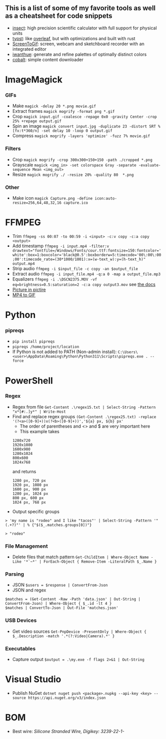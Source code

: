 ## This is a list of some of my favorite tools as well as a cheatsheet for code snippets
- [insect](https://insect.sh/): high precision scientific calculator with full support for physical units
- [typst](https://typst.app/): like [overleaf](https://overleaf.com/), but with optimizations and built with rust
- [ScreenToGif](https://www.screentogif.com/): screen, webcam and sketchboard recorder with an integrated editor
- [iwanthue](https://medialab.github.io/iwanthue/): generate and refine palettes of optimally distinct colors
- [cobalt](https://co.wukko.me/): simple content downloader

# ImageMagick
### GIFs
- Make `magick -delay 20 *.png movie.gif`
- Extract frames `magick mogrify -format png *.gif`
- Crop `magick input.gif -coalesce -repage 0x0 -gravity Center -crop 25% +repage output.gif`
- Spin an image `magick convert input.jpg -duplicate 23 -distort SRT %[fx:t*360/n] -set delay 10 -loop 0 output.gif`
- Compress `magick mogrify -layers 'optimize' -fuzz 7% movie.gif`
### Filters
- Crop `magick mogrify -crop 300x300+150+150 -path ./cropped *.png`
- Grayscale `magick <img_in> -set colorspace Gray -separate -evaluate-sequence Mean <img_out>`
- Resize `magick mogrify ./ -resize 20% -quality 80  *.png`
### Other
- Make icon `magick Capture.png -define icon:auto-resize=256,64,48,32,16 capture.ico`

# FFMPEG
- Trim `ffmpeg -ss 00:07 -to 00:59 -i <input> -c:v copy -c:a copy <output>`
- Add timestamp `ffmpeg -i input.mp4 -filter:v drawtext="fontfile=/Windows/Fonts/cour.ttf:fontsize=150:fontcolor='white':box=1:boxcolor='black@0.5':boxborderw=5:timecode='00\:00\:00;00':timecode_rate=(30*1000/1001):x=(w-text_w):y=(h-text_h)" output.mp4`
- Strip audio `ffmpeg -i $input_file -c copy -an $output_file`
- Extract audio `ffmpeg -i input_file.mp4 -q:a 0 -map a output_file.mp3`
- Equalizers `ffmpeg -i .\DSCN2375.MOV -vf eq=brightness=0.5:saturation=2 -c:a copy output3.mov` see [the docs](https://ffmpeg.org/ffmpeg-filters.html#eq)
- [Picture in pictire](https://www.oodlestechnologies.com/blogs/PICTURE-IN-PICTURE-effect-using-FFMPEG/)
- [MP4 to GIF](https://superuser.com/questions/556029/how-do-i-convert-a-video-to-gif-using-ffmpeg-with-reasonable-quality)

# Python
### pipreqs
- `pip install pipreqs`
- `pipreqs /home/project/location`
- If Python is not added to PATH (Non-admin install): `C:\Users\<user>\AppData\Roaming\Python\Python311\Scripts\pipreqs.exe . --force`

# PowerShell
### Regex
- Regex from file `Get-Content .\regex15.txt | Select-String -Pattern "x*[#:.]y*" | Write-Host`
- Find and replace regex groups `(Get-Content .\regex25.txt) -replace '(?<a>([0-9]+))x(?<b>([0-9]+))','${a} px, ${b} px'`
  - The order of parentheses and <> and $ are very important here
  - This example takes
  ```
  1280x720
  1920x1080
  1600x900
  1280x1024
  800x600
  1024x768
  ```
  and returns
  ```
  1280 px, 720 px
  1920 px, 1080 px
  1600 px, 900 px
  1280 px, 1024 px
  800 px, 600 px
  1024 px, 768 px
  ```
- Output specific groups
```
> 'my name is "rodeo" and I like "tacos"' | Select-String -Pattern '"(.+?)"' | % {"$($_.matches.groups[0])"}

> "rodeo"
```
### File Management
- Delete files that match pattern ``Get-ChildItem | Where-Object Name -Like '*`~*' | ForEach-Object { Remove-Item -LiteralPath $_.Name }``

### Parsing
- JSON `$users = $response | ConvertFrom-Json`
- JSON and regex
```
$matches = (Get-Content -Raw -Path 'data.json' | Out-String | ConvertFrom-Json) | Where-Object { $_.id -lt 4 }
$matches | ConvertTo-Json | Out-File 'matches.json'
```

### USB Devices
- Get video sources `Get-PnpDevice -PresentOnly | Where-Object { $_.Description -match '.*(?:Video|Camera).*' }`

### Executables
- Capture output `$output = .\my.exe -f flags 2>&1 | Out-String`

# Visual Studio
- Publish NuGet `dotnet nuget push <package>.nupkg --api-key <key> --source https://api.nuget.org/v3/index.json`

# BOM
- Best wire: *Silicone Stranded Wire, Digikey: 3239-22-1-*
